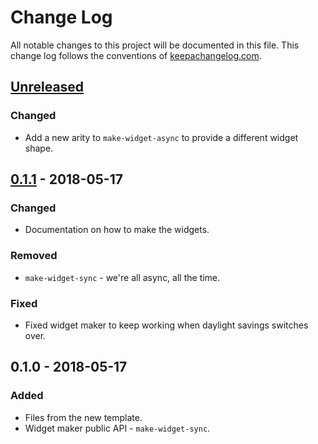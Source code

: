 # Change Log
All notable changes to this project will be documented in this file. This change log follows the conventions of [keepachangelog.com](http://keepachangelog.com/).

## [Unreleased]
### Changed
- Add a new arity to `make-widget-async` to provide a different widget shape.

## [0.1.1] - 2018-05-17
### Changed
- Documentation on how to make the widgets.

### Removed
- `make-widget-sync` - we're all async, all the time.

### Fixed
- Fixed widget maker to keep working when daylight savings switches over.

## 0.1.0 - 2018-05-17
### Added
- Files from the new template.
- Widget maker public API - `make-widget-sync`.

[Unreleased]: https://github.com/your-name/jesture/compare/0.1.1...HEAD
[0.1.1]: https://github.com/your-name/jesture/compare/0.1.0...0.1.1
